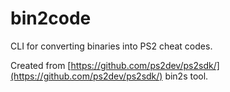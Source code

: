 # bin2code

CLI for converting binaries into PS2 cheat codes.

Created from [https://github.com/ps2dev/ps2sdk/](https://github.com/ps2dev/ps2sdk/) bin2s tool.
